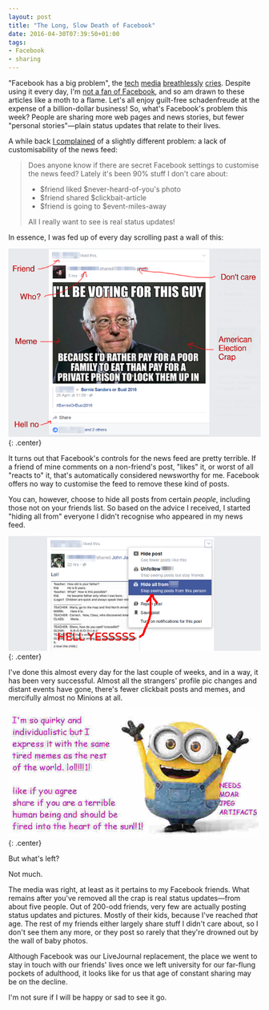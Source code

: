 ```yaml
---
layout: post
title: "The Long, Slow Death of Facebook"
date: 2016-04-30T07:39:50+01:00
tags:
- Facebook
- sharing
---
```


"Facebook has a big problem", the [tech](http://fortune.com/2016/04/07/facebook-sharing-decline/) [media](http://www.theverge.com/2016/4/7/11387604/facebook-personal-sharing-decline-report) [breathlessly](http://uk.businessinsider.com/facebook-sees-personal-sharing-decline-2016-4) [cries](http://www.bloomberg.com/news/articles/2016-04-07/facebook-said-to-face-decline-in-people-posting-personal-content). Despite using it every day, I'm [not a fan of Facebook](/blog/the-end-of-the-road-for-successwhales-facebook-support/), and so am drawn to these articles like a moth to a flame. Let's all enjoy guilt-free schadenfreude at the expense of a billion-dollar business! So, what's Facebook's problem this week? People are sharing more web pages and news stories, but fewer "personal stories"&mdash;plain status updates that relate to their lives.

A while back [I complained](https://www.facebook.com/ianrenton/posts/10156868108625201) of a slightly different problem: a lack of customisability of the news feed:

<blockquote style="text-align:left">Does anyone know if there are secret Facebook settings to customise the news feed? Lately it's been 90% stuff I don't care about:
<ul><li>$friend liked $never-heard-of-you's photo</li>
<li>$friend shared $clickbait-article</li>
<li>$friend is going to $event-miles-away</li></ul>
All I really want to see is real status updates!</blockquote>

In essence, I was fed up of every day scrolling past a wall of this:

![](/img/blog/2016/facebook1.png){: .center}

It turns out that Facebook's controls for the news feed are pretty terrible. If a friend of mine comments on a non-friend's post, "likes" it, or worst of all "reacts to" it, that's automatically considered newsworthy for me. Facebook offers no way to customise the feed to remove these kind of posts.

You can, however, choose to hide all posts from certain *people*, including those not on your friends list. So based on the advice I received, I started "hiding all from" everyone I didn't recognise who appeared in my news feed.

![](/img/blog/2016/facebook2.png){: .center}

I've done this almost every day for the last couple of weeks, and in a way, it has been very successful. Almost all the strangers' profile pic changes and distant events have gone, there's fewer clickbait posts and memes, and mercifully almost no Minions at all.

![](/img/blog/2016/minion.jpg){: .center}

But what's left?

Not much.

The media was right, at least as it pertains to my Facebook friends. What remains after you've removed all the crap is real status updates&mdash;from about five people. Out of 200-odd friends, very few are actually posting status updates and pictures. Mostly of their kids, because I've reached *that* age. The rest of my friends either largely share stuff I didn't care about, so I don't see them any more, or they post so rarely that they're drowned out by the wall of baby photos.

Although Facebook was our LiveJournal replacement, the place we went to stay in touch with our friends' lives once we left university for our far-flung pockets of adulthood, it looks like for us that age of constant sharing may be on the decline.

I'm not sure if I will be happy or sad to see it go.
